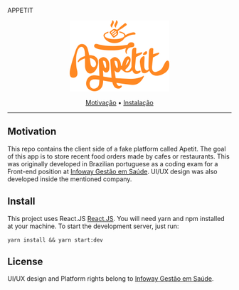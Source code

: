 APPETIT

<p align="center">
    <img src="src/public/icons/logo.svg"  title="Logo">
</p>


<p align="center">
    <a href="#motivação">Motivação</a> &bull;
    <a href="#instalação">Instalação</a>
</p>

-------


## Motivation

This repo contains the client side of a fake platform called Apetit. The goal of this app is to store recent food orders made by cafes or restaurants. This was originally developed in Brazilian portuguese as a coding exam for a Front-end position at [Infoway Gestão em Saúde](https://infoway-br.com). UI/UX design was also developed inside the mentioned company.


## Install

This project uses React.JS [React.JS](https://pt-br.reactjs.org/). You will need yarn and npm installed at your machine. To start the development server, just run:

```
yarn install && yarn start:dev
```

## License

UI/UX design and Platform rights belong to [Infoway Gestão em Saúde](https://infoway-br.com).